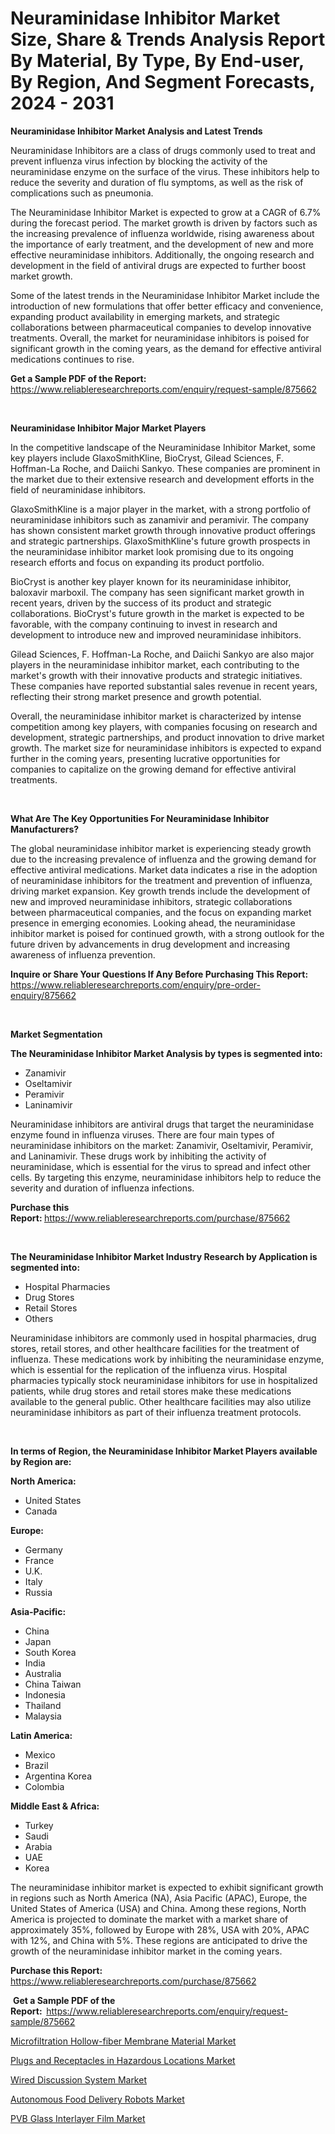 <p><h1>Neuraminidase Inhibitor Market Size, Share & Trends Analysis Report By Material, By Type, By End-user, By Region, And Segment Forecasts, 2024 - 2031</h1></p><p><strong>Neuraminidase Inhibitor Market Analysis and Latest Trends</strong></p>
<p><p>Neuraminidase Inhibitors are a class of drugs commonly used to treat and prevent influenza virus infection by blocking the activity of the neuraminidase enzyme on the surface of the virus. These inhibitors help to reduce the severity and duration of flu symptoms, as well as the risk of complications such as pneumonia.</p><p>The Neuraminidase Inhibitor Market is expected to grow at a CAGR of 6.7% during the forecast period. The market growth is driven by factors such as the increasing prevalence of influenza worldwide, rising awareness about the importance of early treatment, and the development of new and more effective neuraminidase inhibitors. Additionally, the ongoing research and development in the field of antiviral drugs are expected to further boost market growth.</p><p>Some of the latest trends in the Neuraminidase Inhibitor Market include the introduction of new formulations that offer better efficacy and convenience, expanding product availability in emerging markets, and strategic collaborations between pharmaceutical companies to develop innovative treatments. Overall, the market for neuraminidase inhibitors is poised for significant growth in the coming years, as the demand for effective antiviral medications continues to rise.</p></p>
<p><strong>Get a Sample PDF of the Report:&nbsp;</strong> <a href="https://www.reliableresearchreports.com/enquiry/request-sample/875662">https://www.reliableresearchreports.com/enquiry/request-sample/875662</a></p>
<p>&nbsp;</p>
<p><strong>Neuraminidase Inhibitor Major Market Players</strong></p>
<p><p>In the competitive landscape of the Neuraminidase Inhibitor Market, some key players include GlaxoSmithKline, BioCryst, Gilead Sciences, F. Hoffman-La Roche, and Daiichi Sankyo. These companies are prominent in the market due to their extensive research and development efforts in the field of neuraminidase inhibitors.</p><p>GlaxoSmithKline is a major player in the market, with a strong portfolio of neuraminidase inhibitors such as zanamivir and peramivir. The company has shown consistent market growth through innovative product offerings and strategic partnerships. GlaxoSmithKline's future growth prospects in the neuraminidase inhibitor market look promising due to its ongoing research efforts and focus on expanding its product portfolio.</p><p>BioCryst is another key player known for its neuraminidase inhibitor, baloxavir marboxil. The company has seen significant market growth in recent years, driven by the success of its product and strategic collaborations. BioCryst's future growth in the market is expected to be favorable, with the company continuing to invest in research and development to introduce new and improved neuraminidase inhibitors.</p><p>Gilead Sciences, F. Hoffman-La Roche, and Daiichi Sankyo are also major players in the neuraminidase inhibitor market, each contributing to the market's growth with their innovative products and strategic initiatives. These companies have reported substantial sales revenue in recent years, reflecting their strong market presence and growth potential.</p><p>Overall, the neuraminidase inhibitor market is characterized by intense competition among key players, with companies focusing on research and development, strategic partnerships, and product innovation to drive market growth. The market size for neuraminidase inhibitors is expected to expand further in the coming years, presenting lucrative opportunities for companies to capitalize on the growing demand for effective antiviral treatments.</p></p>
<p>&nbsp;</p>
<p><strong>What Are The Key Opportunities For Neuraminidase Inhibitor Manufacturers?</strong></p>
<p><p>The global neuraminidase inhibitor market is experiencing steady growth due to the increasing prevalence of influenza and the growing demand for effective antiviral medications. Market data indicates a rise in the adoption of neuraminidase inhibitors for the treatment and prevention of influenza, driving market expansion. Key growth trends include the development of new and improved neuraminidase inhibitors, strategic collaborations between pharmaceutical companies, and the focus on expanding market presence in emerging economies. Looking ahead, the neuraminidase inhibitor market is poised for continued growth, with a strong outlook for the future driven by advancements in drug development and increasing awareness of influenza prevention.</p></p>
<p><strong>Inquire or Share Your Questions If Any Before Purchasing This Report:</strong> <a href="https://www.reliableresearchreports.com/enquiry/pre-order-enquiry/875662">https://www.reliableresearchreports.com/enquiry/pre-order-enquiry/875662</a></p>
<p>&nbsp;</p>
<p><strong>Market Segmentation</strong></p>
<p><strong>The Neuraminidase Inhibitor Market Analysis by types is segmented into:</strong></p>
<p><ul><li>Zanamivir</li><li>Oseltamivir</li><li>Peramivir</li><li>Laninamivir</li></ul></p>
<p><p>Neuraminidase inhibitors are antiviral drugs that target the neuraminidase enzyme found in influenza viruses. There are four main types of neuraminidase inhibitors on the market: Zanamivir, Oseltamivir, Peramivir, and Laninamivir. These drugs work by inhibiting the activity of neuraminidase, which is essential for the virus to spread and infect other cells. By targeting this enzyme, neuraminidase inhibitors help to reduce the severity and duration of influenza infections.</p></p>
<p><strong>Purchase this Report:&nbsp;</strong><a href="https://www.reliableresearchreports.com/purchase/875662">https://www.reliableresearchreports.com/purchase/875662</a></p>
<p>&nbsp;</p>
<p><strong>The Neuraminidase Inhibitor Market Industry Research by Application is segmented into:</strong></p>
<p><ul><li>Hospital Pharmacies</li><li>Drug Stores</li><li>Retail Stores</li><li>Others</li></ul></p>
<p><p>Neuraminidase inhibitors are commonly used in hospital pharmacies, drug stores, retail stores, and other healthcare facilities for the treatment of influenza. These medications work by inhibiting the neuraminidase enzyme, which is essential for the replication of the influenza virus. Hospital pharmacies typically stock neuraminidase inhibitors for use in hospitalized patients, while drug stores and retail stores make these medications available to the general public. Other healthcare facilities may also utilize neuraminidase inhibitors as part of their influenza treatment protocols.</p></p>
<p>&nbsp;</p>
<p><strong>In terms of Region, the Neuraminidase Inhibitor Market Players available by Region are:</strong></p>
<p>
    <p> <strong> North America: </strong>
        <ul>
            <li>United States</li>
            <li>Canada</li>
        </ul>
        </p> 
    <p> <strong> Europe: </strong>
        <ul>
            <li>Germany</li>
            <li>France</li>
            <li>U.K.</li>
            <li>Italy</li>
            <li>Russia</li>
        </ul>
        </p> 
    <p> <strong> Asia-Pacific: </strong>
        <ul>
            <li>China</li>
            <li>Japan</li>
            <li>South Korea</li>
            <li>India</li>
            <li>Australia</li>
            <li>China Taiwan</li>
            <li>Indonesia</li>
            <li>Thailand</li>
            <li>Malaysia</li>
        </ul>
        </p> 
    <p> <strong> Latin America: </strong>
        <ul>
            <li>Mexico</li>
            <li>Brazil</li>
            <li>Argentina Korea</li>
            <li>Colombia</li>
        </ul>
        </p> 
    <p> <strong> Middle East & Africa: </strong>
        <ul>
            <li>Turkey</li>
            <li>Saudi</li>
            <li>Arabia</li>
            <li>UAE</li>
            <li>Korea</li>
        </ul>
    </p>
    </p>
<p><p>The neuraminidase inhibitor market is expected to exhibit significant growth in regions such as North America (NA), Asia Pacific (APAC), Europe, the United States of America (USA) and China. Among these regions, North America is projected to dominate the market with a market share of approximately 35%, followed by Europe with 28%, USA with 20%, APAC with 12%, and China with 5%. These regions are anticipated to drive the growth of the neuraminidase inhibitor market in the coming years.</p></p>
<p><strong>Purchase this Report: </strong><a href="https://www.reliableresearchreports.com/purchase/875662">https://www.reliableresearchreports.com/purchase/875662</a></p>
<p>&nbsp;<strong>Get a Sample PDF of the Report:&nbsp;&nbsp;</strong><a href="https://www.reliableresearchreports.com/enquiry/request-sample/875662">https://www.reliableresearchreports.com/enquiry/request-sample/875662</a></p>
<p><strong></strong></p>
<p><p><a href="https://view.publitas.com/reportprime-1/microfiltration-hollow-fiber-membrane-material-market-analysis-and-market-size-global-industry-overview-market-segmentation-and-forecast-2024-to-2031/">Microfiltration Hollow-fiber Membrane Material Market</a></p><p><a href="https://copper-carbon-84f.notion.site/Plugs-and-Receptacles-in-Hazardous-Locations-Market-Size-Share-Trends-Analysis-Report-By-Material-c82f0583725d475cafd655aa83a9ed18">Plugs and Receptacles in Hazardous Locations Market</a></p><p><a href="https://cedar-agate-3da.notion.site/Wired-Discussion-System-Market-Size-Market-Trends-and-Growth-Outlook-forecasted-for-period-from-20-8b40d51b381f42af899ed187f1b7b1ca">Wired Discussion System Market</a></p><p><a href="https://circular-yam-9b9.notion.site/Autonomous-Food-Delivery-Robots-Market-Size-Reflecting-a-Forecast-Till-2031-Market-By-Type-By-Appl-a91833f0ef27423397f5a74211f87595">Autonomous Food Delivery Robots Market</a></p><p><a href="https://view.publitas.com/reportprime-1/pvb-glass-interlayer-film-market-size-market-share-and-global-market-analysis-report-2024-2031/">PVB Glass Interlayer Film Market</a></p></p>